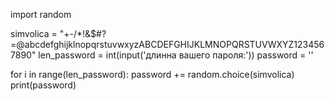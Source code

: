 import random

simvolica = "+-/*!&$#?=@abcdefghijklnopqrstuvwxyzABCDEFGHIJKLMNOPQRSTUVWXYZ1234567890"
len_password = int(input('длинна вашего пароля:'))
password = ''

for i in range(len_password):
    password += random.choice(simvolica)
print(password)

